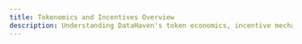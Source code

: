```yaml
---
title: Tokenomics and Incentives Overview
description: Understanding DataHaven's token economics, incentive mechanisms, and reward structures.
---
```


